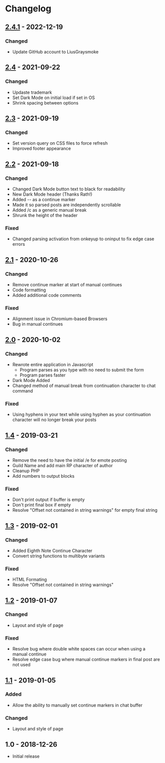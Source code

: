 # Changelog

## [2.4.1] - 2022-12-19
### Changed
- Update GitHub account to LiusGraysmoke

## [2.4] - 2021-09-22
### Changed
- Updaste trademark
- Set Dark Mode on initial load if set in OS
- Shrink spacing between options

## [2.3] - 2021-09-19
### Changed
- Set version query on CSS files to force refresh
- Improved footer appearance

## [2.2] - 2021-09-18
### Changed
- Changed Dark Mode button text to black for readability
- New Dark Mode header (Thanks Rath!)
- Added -- as a continue marker
- Made it so parsed posts are independently scrollable
- Added /c as a generic manual break
- Shrunk the height of the header

### Fixed
- Changed parsing activation from onkeyup to oninput to fix edge case errors

## [2.1] - 2020-10-26
### Changed
- Remove continue marker at start of manual continues
- Code formatting
- Added additional code comments

### Fixed
- Alignment issue in Chromium-based Browsers
- Bug in manual continues

## [2.0] - 2020-10-02
### Changed
- Rewrote entire application in Javascript
  - Program parses as you type with no need to submit the form
  - Program parses faster
- Dark Mode Added
- Changed method of manual break from continuation character to chat command

### Fixed
- Using hyphens in your text while using hyphen as your continuation character will no longer break your posts

## [1.4] - 2019-03-21
### Changed
- Remove the need to have the initial /e for emote posting
- Guild Name and add main RP character of author
- Cleanup PHP
- Add numbers to output blocks

### Fixed
- Don't print output if buffer is empty
- Don't print final box if empty
- Resolve "Offset not contained in string warnings" for empty final string

## [1.3] - 2019-02-01
### Changed
- Added Eighth Note Continue Character
- Convert string functions to multibyte variants

### Fixed
- HTML Formating
- Resolve "Offset not contained in string warnings"

## [1.2] - 2019-01-07
### Changed
- Layout and style of page

### Fixed
- Resolve bug where double white spaces can occur when using a manual continue
- Resolve edge case bug where manual continue markers in final post are not used

## [1.1] - 2019-01-05
### Added
- Allow the ability to manually set continue markers in chat buffer

### Changed
- Layout and style of page

## 1.0 - 2018-12-26
- Initial release

[2.4.1]: https://github.com/NihlusDuskstalker/gw2chatbufferbuddy/compare/v2.4...v2.4.1
[2.4]: https://github.com/NihlusDuskstalker/gw2chatbufferbuddy/compare/v2.3...v2.4
[2.3]: https://github.com/NihlusDuskstalker/gw2chatbufferbuddy/compare/v2.2...v2.3
[2.2]: https://github.com/NihlusDuskstalker/gw2chatbufferbuddy/compare/v2.1...v2.2
[2.1]: https://github.com/NihlusDuskstalker/gw2chatbufferbuddy/compare/v2.0...v2.1
[2.0]: https://github.com/NihlusDuskstalker/gw2chatbufferbuddy/compare/v1.4...v2.0
[1.4]: https://github.com/NihlusDuskstalker/gw2chatbufferbuddy/compare/v1.3...v1.4
[1.3]: https://github.com/NihlusDuskstalker/gw2chatbufferbuddy/compare/v1.2...v1.3
[1.2]: https://github.com/NihlusDuskstalker/gw2chatbufferbuddy/compare/v1.1...v1.2
[1.1]: https://github.com/NihlusDuskstalker/gw2chatbufferbuddy/compare/v1.0...v1.1
